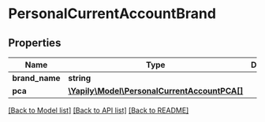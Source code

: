# PersonalCurrentAccountBrand

## Properties
Name | Type | Description | Notes
------------ | ------------- | ------------- | -------------
**brand_name** | **string** |  | [optional] 
**pca** | [**\Yapily\Model\PersonalCurrentAccountPCA[]**](PersonalCurrentAccountPCA.md) |  | [optional] 

[[Back to Model list]](../README.md#documentation-for-models) [[Back to API list]](../README.md#documentation-for-api-endpoints) [[Back to README]](../README.md)


